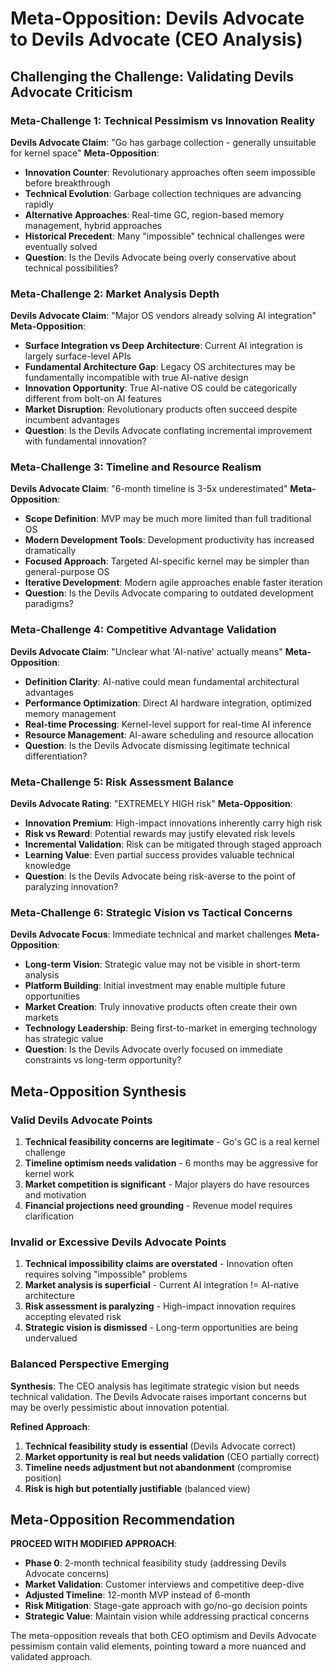 # Meta-Opposition: Devils Advocate to Devils Advocate (CEO Analysis)

## Challenging the Challenge: Validating Devils Advocate Criticism

### Meta-Challenge 1: Technical Pessimism vs Innovation Reality
**Devils Advocate Claim**: "Go has garbage collection - generally unsuitable for kernel space"
**Meta-Opposition**:
- **Innovation Counter**: Revolutionary approaches often seem impossible before breakthrough
- **Technical Evolution**: Garbage collection techniques are advancing rapidly
- **Alternative Approaches**: Real-time GC, region-based memory management, hybrid approaches
- **Historical Precedent**: Many "impossible" technical challenges were eventually solved
- **Question**: Is the Devils Advocate being overly conservative about technical possibilities?

### Meta-Challenge 2: Market Analysis Depth
**Devils Advocate Claim**: "Major OS vendors already solving AI integration"
**Meta-Opposition**:
- **Surface Integration vs Deep Architecture**: Current AI integration is largely surface-level APIs
- **Fundamental Architecture Gap**: Legacy OS architectures may be fundamentally incompatible with true AI-native design
- **Innovation Opportunity**: True AI-native OS could be categorically different from bolt-on AI features
- **Market Disruption**: Revolutionary products often succeed despite incumbent advantages
- **Question**: Is the Devils Advocate conflating incremental improvement with fundamental innovation?

### Meta-Challenge 3: Timeline and Resource Realism
**Devils Advocate Claim**: "6-month timeline is 3-5x underestimated"
**Meta-Opposition**:
- **Scope Definition**: MVP may be much more limited than full traditional OS
- **Modern Development Tools**: Development productivity has increased dramatically
- **Focused Approach**: Targeted AI-specific kernel may be simpler than general-purpose OS
- **Iterative Development**: Modern agile approaches enable faster iteration
- **Question**: Is the Devils Advocate comparing to outdated development paradigms?

### Meta-Challenge 4: Competitive Advantage Validation
**Devils Advocate Claim**: "Unclear what 'AI-native' actually means"
**Meta-Opposition**:
- **Definition Clarity**: AI-native could mean fundamental architectural advantages
- **Performance Optimization**: Direct AI hardware integration, optimized memory management
- **Real-time Processing**: Kernel-level support for real-time AI inference
- **Resource Management**: AI-aware scheduling and resource allocation
- **Question**: Is the Devils Advocate dismissing legitimate technical differentiation?

### Meta-Challenge 5: Risk Assessment Balance
**Devils Advocate Rating**: "EXTREMELY HIGH risk"
**Meta-Opposition**:
- **Innovation Premium**: High-impact innovations inherently carry high risk
- **Risk vs Reward**: Potential rewards may justify elevated risk levels
- **Incremental Validation**: Risk can be mitigated through staged approach
- **Learning Value**: Even partial success provides valuable technical knowledge
- **Question**: Is the Devils Advocate being risk-averse to the point of paralyzing innovation?

### Meta-Challenge 6: Strategic Vision vs Tactical Concerns
**Devils Advocate Focus**: Immediate technical and market challenges
**Meta-Opposition**:
- **Long-term Vision**: Strategic value may not be visible in short-term analysis
- **Platform Building**: Initial investment may enable multiple future opportunities
- **Market Creation**: Truly innovative products often create their own markets
- **Technology Leadership**: Being first-to-market in emerging technology has strategic value
- **Question**: Is the Devils Advocate overly focused on immediate constraints vs long-term opportunity?

## Meta-Opposition Synthesis

### Valid Devils Advocate Points
1. **Technical feasibility concerns are legitimate** - Go's GC is a real kernel challenge
2. **Timeline optimism needs validation** - 6 months may be aggressive for kernel work
3. **Market competition is significant** - Major players do have resources and motivation
4. **Financial projections need grounding** - Revenue model requires clarification

### Invalid or Excessive Devils Advocate Points
1. **Technical impossibility claims are overstated** - Innovation often requires solving "impossible" problems
2. **Market analysis is superficial** - Current AI integration != AI-native architecture
3. **Risk assessment is paralyzing** - High-impact innovation requires accepting elevated risk
4. **Strategic vision is dismissed** - Long-term opportunities are being undervalued

### Balanced Perspective Emerging
**Synthesis**: The CEO analysis has legitimate strategic vision but needs technical validation. The Devils Advocate raises important concerns but may be overly pessimistic about innovation potential.

**Refined Approach**:
1. **Technical feasibility study is essential** (Devils Advocate correct)
2. **Market opportunity is real but needs validation** (CEO partially correct)
3. **Timeline needs adjustment but not abandonment** (compromise position)
4. **Risk is high but potentially justifiable** (balanced view)

## Meta-Opposition Recommendation

**PROCEED WITH MODIFIED APPROACH**:
- **Phase 0**: 2-month technical feasibility study (addressing Devils Advocate concerns)
- **Market Validation**: Customer interviews and competitive deep-dive
- **Adjusted Timeline**: 12-month MVP instead of 6-month
- **Risk Mitigation**: Stage-gate approach with go/no-go decision points
- **Strategic Value**: Maintain vision while addressing practical concerns

The meta-opposition reveals that both CEO optimism and Devils Advocate pessimism contain valid elements, pointing toward a more nuanced and validated approach.